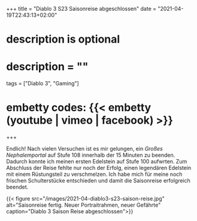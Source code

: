 +++
title = "Diablo 3 S23 Saisonreise abgeschlossen"
date = "2021-04-19T22:43:13+02:00"
# description is optional
# description = ""
tags = ["Diablo 3", "Gaming"]
# embetty codes: {{< embetty (youtube | vimeo | facebook) <id> >}} 
+++

Endlich! Nach vielen Versuchen ist es mir gelungen, ein _Großes Nephalemportal_ auf Stufe 108 innerhalb der 15 Minuten zu beenden. Dadurch konnte ich meinen ersten Edelstein auf Stufe 100 aufwrten. Zum Abschluss der Reise fehlte nur noch der Erfolg, einen legendären Edelstein mit einem Rüstungsteil zu  verschmelzen. Ich habe mich für meine noch frischen Schulterstücke entschieden und damit die Saisonreise erfolgreich beendet. 

{{< figure src="/images/2021-04-diablo3-s23-saison-reise.jpg" alt="Saisonreise fertig. Neuer Portraitrahmen, neuer Gefährte" caption="Diablo 3 Saison Reise abgeschlossen">}}


<!--more-->
